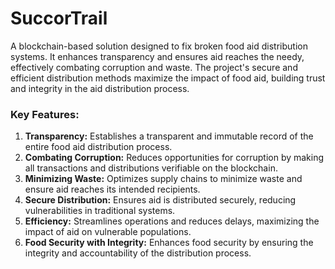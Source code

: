# SuccorTrail

A blockchain-based solution designed to fix broken food aid distribution systems. It enhances transparency and ensures aid reaches the needy, effectively combating corruption and waste. The project's secure and efficient distribution methods maximize the impact of food aid, building trust and integrity in the aid distribution process. 

### Key Features:
1. **Transparency:** Establishes a transparent and immutable record of the entire food aid distribution process.
2. **Combating Corruption:** Reduces opportunities for corruption by making all transactions and distributions verifiable on the blockchain.
3. **Minimizing Waste:** Optimizes supply chains to minimize waste and ensure aid reaches its intended recipients.
4. **Secure Distribution:** Ensures aid is distributed securely, reducing vulnerabilities in traditional systems.
5. **Efficiency:** Streamlines operations and reduces delays, maximizing the impact of aid on vulnerable populations.
6. **Food Security with Integrity:** Enhances food security by ensuring the integrity and accountability of the distribution process.

